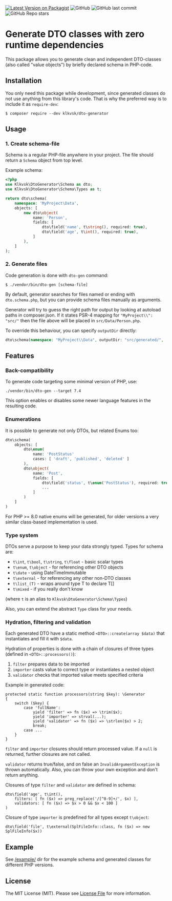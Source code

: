 [![Latest Version on Packagist](https://img.shields.io/packagist/v/klkvsk/dto-generator.svg?style=flat-square)](https://packagist.org/packages/klkvsk/dto-generator)
![GitHub](https://img.shields.io/github/license/klkvsk/dto-generator?style=flat-square)
![GitHub last commit](https://img.shields.io/github/last-commit/klkvsk/dto-generator?style=flat-square)
![GitHub Repo stars](https://img.shields.io/github/stars/klkvsk/dto-generator?style=social)

# Generate DTO classes with zero runtime dependencies

This package allows you to generate clean and independent DTO-classes
(also called "value objects") by briefly declared schema in PHP-code.

## Installation

You only need this package while development, since generated classes
do not use anything from this library's code. That is why the preferred
way is to include it as `require-dev`:

    $ composer require --dev klkvsk/dto-generator

## Usage

### 1. Create schema-file

Schema is a regular PHP-file anywhere in your project.
The file should return a `Schema` object from top level.

Example schema:
```php
<?php
use Klkvsk\DtoGenerator\Schema as dto;
use Klkvsk\DtoGenerator\Schema\Types as t;

return dto\schema(
    namespace: 'MyProject\Data',
    objects: [
        new dto\object(
            name: 'Person',
            fields: [
                dto\field('name', t\string(), required: true),
                dto\field('age', t\int(), required: true),
            ]
        ),
    ]
);
```

### 2. Generate files

Code generation is done with `dto-gen` command:

```
$ ./vendor/bin/dto-gen [schema-file]
```

By default, generator searches for files named or ending with `dto.schema.php`,
but you can provide schema files manually as arguments.

Generator will try to guess the right path for output by
looking at autoload paths in composer.json. If it states PSR-4 mapping
for `"MyProject\\": "src/"` then the file above will be placed
in `src/Data/Person.php`.

To override this behaviour, you can specify `outputDir` directly:

```php
dto\schema(namespace: "MyProject\\Data", outputDir: "src/generated/", ...);
```

## Features

### Back-compatibility

To generate code targeting some minimal version of PHP, use:
```
./vendor/bin/dto-gen --target 7.4
```
This option enables or disables some newer language features in the resulting code.

### Enumerations

It is possible to generate not only DTOs, but related Enums too:
```php
dto\schema(
    objects: [
        dto\enum(
            name: 'PostStatus'
            cases: [ 'draft', 'published', 'deleted' ]
        ),
        dto\object(
            name: 'Post',
            fields: [
                dto\field('status', t\enum('PostStatus'), required: true),
                ...
            ]
        )
    ]
)
```
For PHP >= 8.0 native enums will be generated,
for older versions a very similar class-based implementation is used.

### Type system

DTOs serve a purpose to keep your data strongly typed. Types for schema are:
- `t\int`, `t\bool`, `t\string`, `t\float` - basic scalar types
- `t\enum`, `t\object` - for referencing other DTO objects
- `t\date` - using DateTimeImmutable
- `t\external` - for referencing any other non-DTO classes
- `t\list_(T)` - wraps around type T to declare T[]
- `t\mixed` - if you really don't know

(where `t` is an alias to `Klkvsk\DtoGenerator\Schema\Types`)

Also, you can extend the abstract `Type` class for your needs.

### Hydration, filtering and validation

Each generated DTO have a static method `<DTO>::create(array $data)`
that instantiates and fill it with `$data`.

Hydration of properties is done with a chain of closures of three types (defined in `<DTO>::processors()`):
1. `filter` prepares data to be imported
2. `importer` casts value to correct type or instantiates a nested object
3. `validator` checks that imported value meets specified criteria

Example in generated code:
```
protected static function processors(string $key): \Generator
{
    switch ($key) {
        case 'fullName':
            yield 'filter' => fn ($x) => \trim($x);
            yield 'importer' => strval(...);
            yield 'validator' => fn ($x) => \strlen($x) > 2;
            break;
        case ...
    }
}
```

`filter` and `importer` closures should return processed value.
If a `null` is returned, further closures are not called.

`validator` returns true/false, and on false an `InvalidArgumentException`
is thrown automatically. Also, you can throw your own exception and don't return anything.

Closures of type `filter` and `validator` are defined in schema:
```
dto\field('age', t\int(),
    filters: [ fn ($x) => preg_replace('/[^0-9]+/', $x) ],
    validators: [ fn ($x) => $x > 0 && $x < 100 ]
)
```

Closure of type `importer` is predefined for all types except `t\object`:
```
dto\field('file', t\external(SplFileInfo::class, fn ($x) => new SplFileInfo($x))
```

## Example

See [/example/](./example) dir for the example schema and generated classes
for different PHP versions.

## License
The MIT License (MIT). Please see [License File](./LICENSE) for more information.
